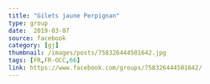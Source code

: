 ```yaml
---
title: "Gilets jaune Perpignan"
type: group
date:  2019-03-07
source: facebook
category: [gj]
thumbnail: /images/posts/758326444501642.jpg
tags: [FR,FR-OCC,66]
link: https://www.facebook.com/groups/758326444501642/
---
```

